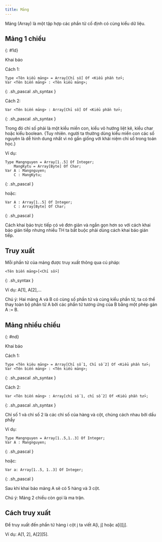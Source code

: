 ```yaml
---
title: Mảng
---
```


Mảng (Array) là một tập hợp các phần tử cố định có cùng kiểu dữ liệu.

## Mảng 1 chiều
{: #1d}

Khai báo

Cách 1:

```
Type <Tên kiểu mảng> = Array[Chỉ số] Of <Kiểu phần tử>;
Var <Tên biến mảng> : <Tên kiểu mảng>;
```
{: .sh_pascal .sh_syntax }

Cách 2:
```
Var <Tên biến mảng> : Array[Chỉ số] Of <Kiểu phần tử>;
```
{: .sh_pascal .sh_syntax }

Trong đó chỉ số phải là một kiểu miền con, kiểu vô hướng liệt kê, kiểu char hoặc kiểu boolean. {Tuy nhiên. người ta thường dùng kiểu miền con các số nguyên là dễ hình dung nhất vì nó gần giống với khái niệm chỉ số trong toán học.}

Ví dụ:

```
Type Mangnguyen = Array[1..5] Of Integer;
    MangKytu = Array[Byte] Of Char;
Var A : Mangnguyen;
    C : MangKytu;
```
{: .sh_pascal }

hoặc:

```
Var A : Array[1..5] Of Integer;
    C : Array[Byte] Of Char;
```
{: .sh_pascal }

Cách khai báo trực tiếp có vẻ đơn giản và ngắn gọn hơn so với cách khai báo gián tiếp nhưng nhiều TH ta bắt buộc phải dùng cách khai báo gián tiếp.

## Truy xuất

Mỗi phần tử của mảng được truy xuất thông qua cú pháp:

```
<Tên biến mảng>[<Chỉ số>]
```
{: .sh_syntax }

Ví dụ: A[1], A[2],…

Chú ý: Hai mảng A và B có cùng số phần tử và cùng kiểu phần tử, ta có thể thay toàn bộ phần tử A bởi các phần tử tương ứng của B bằng một phép gán A := B.

## Mảng nhiều chiều
{: #nd}

Khai báo

Cách 1:

```
Type <Tên kiêu mảng> = Array[Chỉ số 1, Chỉ số 2] Of <Kiểu phần tử>;
Var <Tên biến mảng> : <Tên kiểu mảng>;
```
{: .sh_pascal .sh_syntax }

Cách 2:

```
Var <Tên biến mảng> : Array[chỉ số 1, chỉ số 2] Of <Kiểu phần tử>;
```
{: .sh_pascal .sh_syntax }

Chỉ số 1 và chỉ số 2 là các chỉ số của hàng và cột, chúng cách nhau bởi dấu phẩy

Ví dụ:

```
Type Mangnguyen = Array[1..5,1..3] Of Integer;
Var A : Mangnguyen;
```
{: .sh_pascal }

hoặc:

```
Var a: Array[1..5, 1..3] Of Integer;
```
{: .sh_pascal }

Sau khi khai báo mảng A sẽ có 5 hàng và 3 cột.

Chú ý: Mảng 2 chiều còn gọi là ma trận.

## Cách truy xuất

Để truy xuất đến phần tử hàng i cột j ta viết A[i, j] hoặc a[i][j].

Ví dụ: A[1, 2], A[2][5].
